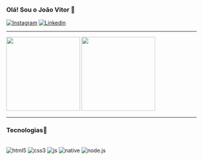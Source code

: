 ### Olá! Sou o João Vitor 👋

[![Instagram](https://img.shields.io/badge/Instagram-E4405F?style=for-the-badge&logo=instagram&logoColor=white)](https://www.instagram.com/joao.vitorandrade_/)
[![Linkedin](https://img.shields.io/badge/LinkedIn-0077B5?style=for-the-badge&logo=linkedin&logoColor=white)](https://www.linkedin.com/in/joão-vitor-macieira-de-andrade-733252249/)
<hr/>
<div>
  <img height="195em" src="https://github-readme-stats.vercel.app/api?username=joaoandradedev&show_icons=true&theme=dracula&include_all_commits=true&count_private=true"/>
  <img height="195em" src="https://github-readme-stats.vercel.app/api/top-langs/?username=joaoandradedev&layout=compact&langs_count=16&theme=dracula"/>
</div>
<hr/>

### Tecnologias🚀
<div style="display: inline_block"><br/>
  <img align="center" alt="html5" src="https://img.shields.io/badge/HTML5-E34F26?style=for-the-badge&logo=html5&logoColor=white"/>
  
  <img align="center" alt="css3" src="https://img.shields.io/badge/CSS3-1572B6?style=for-the-badge&logo=css3&logoColor=white"/>
  
  <img align="center" alt="js" src="https://img.shields.io/badge/JavaScript-F7DF1E?style=for-the-badge&logo=javascript&logoColor=black"/>
  
  <img align="center" alt="native" src="https://img.shields.io/badge/React_Native-20232A?style=for-the-badge&logo=react&logoColor=61DAFB"/>
  
  <img align="center" alt="node.js" src="https://img.shields.io/badge/Node.js-43853D?style=for-the-badge&logo=node.js&logoColor=white"/>
  
</div><br/>
